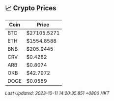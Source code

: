 ## 📈 Crypto Prices

| Coin | Price |
| ---- | ----- |
| BTC | $27105.5271 |
| ETH | $1554.8588 |
| BNB | $205.9445 |
| CRV | $0.4282 |
| ARB | $0.8074 |
| OKB | $42.7972 |
| DOGE | $0.0589 |

_Last Updated: 2023-10-11 14:20:35.851 +0800 HKT_